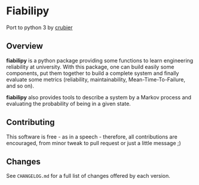 # Fiabilipy

Port to python 3 by [crubier](http://crubier.net)

## Overview

**fiabilipy** is a python package providing some functions to learn engineering
reliability at university. With this package, one can build easily some
components, put them together to build a complete system and finally evaluate
some metrics (reliability, maintainability, Mean-Time-To-Failure, and so on).

**fiabilipy** also provides tools to describe a system by a Markov process and
evaluating the probability of being in a given state.

## Contributing


This software is free - as in a speech - therefore, all contributions are
encouraged, from minor tweak to pull request or just a little message ;)

## Changes


See `CHANGELOG.md` for a full list of changes offered by each version.
